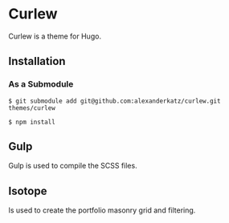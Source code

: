 # Curlew

Curlew is a theme for Hugo.

## Installation

### As a Submodule

`$ git submodule add git@github.com:alexanderkatz/curlew.git themes/curlew`

`$ npm install`

## Gulp

Gulp is used to compile the SCSS files.

## Isotope

Is used to create the portfolio masonry grid and filtering.